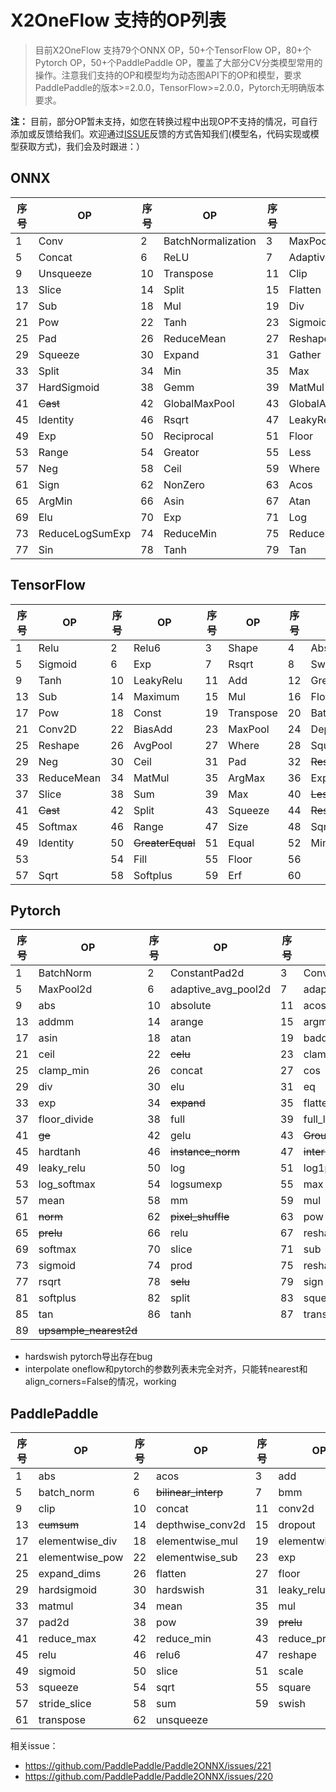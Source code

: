 # X2OneFlow 支持的OP列表

> 目前X2OneFlow 支持79个ONNX OP，50+个TensorFlow OP，80+个Pytorch OP，50+个PaddlePaddle OP，覆盖了大部分CV分类模型常用的操作。注意我们支持的OP和模型均为动态图API下的OP和模型，要求PaddlePaddle的版本>=2.0.0，TensorFlow>=2.0.0，Pytorch无明确版本要求。

**注：** 目前，部分OP暂未支持，如您在转换过程中出现OP不支持的情况，可自行添加或反馈给我们。欢迎通过[ISSUE](https://github.com/Oneflow-Inc/oneflow_convert_tools/issues/new)反馈的方式告知我们(模型名，代码实现或模型获取方式)，我们会及时跟进：）



## ONNX

| 序号 | OP | 序号 | OP | 序号 | OP | 序号 | OP |
|------|------|------|------|------|------|------|------|
| 1  | Conv      | 2 |BatchNormalization| 3  |    MaxPool    | 4 | AveragePool|
| 5  | Concat    | 6 |   ReLU           | 7  |AdaptiveMaxPool| 8 | Softmax    |
| 9  | Unsqueeze | 10 | Transpose       | 11 | Clip          | 12 | Gather    |
| 13 | Slice     | 14 | Split           | 15 | Flatten       | 16 | Add       |
| 17 | Sub       | 18 | Mul             | 19 | Div           | 20 |Sqrt       |
| 21 |Pow        | 22 | Tanh            | 23 | Sigmoid       | 24 | Cast      |
| 25 | Pad       | 26 | ReduceMean      | 27 | Reshape       | 28 | AdaptiveAvgPool|
|29 | Squeeze    | 30 | Expand          | 31 | Gather        | 32 | Slice   |
|33 | Split      | 34 | Min             | 35 | Max           | 36 | Constant |
|37 | HardSigmoid| 38 | Gemm            | 39 | MatMul        | 40 | Erf      |
|41 | ~~Cast~~   | 42 | GlobalMaxPool   | 43 | GlobalAveragePool |44|ReduceMax|
|45 | Identity   | 46 | Rsqrt           | 47 | LeakyRelu     | 48 | Abs       |
|49 | Exp        | 50 | Reciprocal      | 51 | Floor         | 52 | ArgMax    |
|53 | Range      | 54 | Greator         | 55 | Less          | 56 | Softplus  |
|57 | Neg        | 58 | Ceil            | 59 | Where         | 60 | Equal     |
|61 | Sign       | 62 | NonZero         | 63 | Acos          | 64 | Acosh     |
|65 | ArgMin     | 66 | Asin            | 67 | Atan          | 68 | Cos       |
|69 | Elu        | 70 | Exp             | 71 | Log           | 72 | LogSoftmax|
|73 |ReduceLogSumExp|74| ReduceMin      | 75 | ReduceProd    | 76 | Round     |
|77 | Sin        | 78 | Tanh            | 79 |Tan            |


## TensorFlow


| 序号 | OP | 序号 | OP | 序号 | OP | 序号 | OP |
|------|------|------|------|------|------|------|------|
| 1  | Relu             | 2  | Relu6          | 3  | Shape          | 4  | Abs                   |
| 5  | Sigmoid          | 6  | Exp            | 7  | Rsqrt          | 8  | Swish                 |
| 9  | Tanh             | 10 | LeakyRelu      | 11 | Add            | 12 | Greater               |
| 13 | Sub              | 14 | Maximum        | 15 | Mul            | 16 | FloorDiv              |
| 17 | Pow              | 18 | Const          | 19 | Transpose      | 20 | BatchNormalization    |
| 21 | Conv2D           | 22 | BiasAdd        | 23 | MaxPool        | 24 | DepthwiseConv2D       |
| 25 | Reshape          | 26 | AvgPool        | 27 | Where          | 28 | SquaredDifference     |
| 29 | Neg              | 30 | Ceil           | 31 | Pad            | 32 | ~~ResizeBilinear~~    |
| 33 | ReduceMean       | 34 | MatMul         | 35 | ArgMax         | 36 | ExpandDims            |
| 37 | Slice            | 38 | Sum            | 39 | Max            | 40 | ~~LessEqual~~         |
| 41 | ~~Cast~~         | 42 | Split          | 43 | Squeeze        | 44 | ~~ResizeNearestNeighbor~~ |
| 45 | Softmax          | 46 | Range          | 47 | Size           | 48 |  Sqrt                   |
| 49 | Identity         | 50 |~~GreaterEqual~~| 51 | Equal          | 52 | Minimum               |
| 53 |                  | 54 | Fill           | 55 | Floor          | 56 |                       |
| 57 | Sqrt             | 58 | Softplus       | 59 | Erf            | 60 |                       |



## Pytorch

| 序号 | OP | 序号 | OP | 序号 | OP | 序号 | OP |
|------|------|------|------|------|------|------|------|
| 1 | BatchNorm | 2 |  ConstantPad2d       | 3 | Conv2D              | 4 | Dropout   |
| 5 | MaxPool2d | 6 |  adaptive_avg_pool2d | 7 | adaptive_max_pool2d | 8 | AvgPool2d |
| 9 | abs       | 10|  absolute            | 11| acos                | 12 | add      |
| 13| addmm     | 14|  arange              | 15| argmax              | 16 | argmin   |
| 17| asin      | 18|  atan                | 19| baddbmm             | 20 | cat      |
| 21| ceil      | 22|  ~~celu~~            | 23| clamp               | 24 | clamp_max|
| 25| clamp_min | 26| concat               | 27| cos                 | 28 | ~~cumsum~~|
| 29| div       | 30| elu                  | 31| eq                  | 32 | erf      |
| 33| exp       | 34| ~~expand~~           | 35| flatten             | 36 | floor    |
| 37|floor_divide|38| full                 | 39| full_like           | 40 | gather   |
| 41| ~~ge~~    | 42| gelu                 | 43| ~~GroupNorm~~       | 44 |~~hardswish~~|
| 45| hardtanh  | 46| ~~instance_norm~~    | 47| ~~interpolate~~     | 48 | ~~layer_norm~~|
| 49| leaky_relu| 50| log                  | 51| log1p               | 52 | log2     |
| 53| log_softmax|54| logsumexp            | 55|  max                | 56 | min      |
| 57| mean      |58 | mm                   | 59| mul                 | 60 | neg      |
| 61| ~~norm~~  | 62| ~~pixel_shuffle~~    | 63| pow                 | 64 | permute  |
| 65| ~~prelu~~ | 66| relu                 | 67| reshape             | 68 | relu6    |
| 69| softmax   | 70| slice                | 71| sub                 | 72 | sqrt     |
| 73| sigmoid   | 74| prod                 | 75| reshape_as          | 76 | round    |
| 77| rsqrt     | 78| ~~selu~~             | 79| sign                | 80 | sin      |
| 81| softplus  | 82| split                | 83| squeeze             | 84 | sum      |
| 85| tan       | 86| tanh                 | 87 | transpose          | 88 | unsqueeze|
| 89| ~~upsample_nearest2d~~ |

- hardswish pytorch导出存在bug
- interpolate oneflow和pytorch的参数列表未完全对齐，只能转nearest和align_corners=False的情况，working


## PaddlePaddle

| 序号 | OP | 序号 | OP | 序号 | OP | 序号 | OP |
|------|------|------|------|------|------|------|------|
| 1 | abs       | 2 |  acos              | 3 | add       | 4 |  argmax    |
| 5 | batch_norm| 6 | ~~bilinear_interp~~| 7 | bmm       | 8 |  ~~cast~~  |
| 9 | clip      | 10| concat             | 11| conv2d    | 12| ~~conv2d_transpose~~|
| 13| ~~cumsum~~| 14| depthwise_conv2d   | 15| dropout   | 16| elementwise_add|
| 17| elementwise_div| 18| elementwise_mul | 19| elementwise_min | 20| elementwise_max|
| 21| elementwise_pow| 22| elementwise_sub | 23| exp     | 24| expand_as  |
| 25| expand_dims|26| flatten            | 27| floor     | 28| gather     |
| 29| hardsigmoid|30| hardswish          | 31| leaky_relu| 32| log        |
| 33| matmul    | 34|    mean            | 35| mul       | 36| ~~nearest_interp~~|
| 37| pad2d     | 38| pow                | 39| ~~prelu~~ | 40| reduce_mean|
| 41| reduce_max| 42| reduce_min         | 43| reduce_prod|44| reduce_sum |
| 45| relu      | 46| relu6              | 47| reshape   | 48| softmax    |
| 49| sigmoid   | 50| slice              | 51| scale     | 52| ~~split~   |
| 53| squeeze   | 54| sqrt               | 55| square    | 56| stack      |
| 57| stride_slice|58| sum               | 59| swish     | 60| tanh       |
| 61| transpose | 62| unsqueeze| 


相关issue：

- https://github.com/PaddlePaddle/Paddle2ONNX/issues/221
- https://github.com/PaddlePaddle/Paddle2ONNX/issues/220
